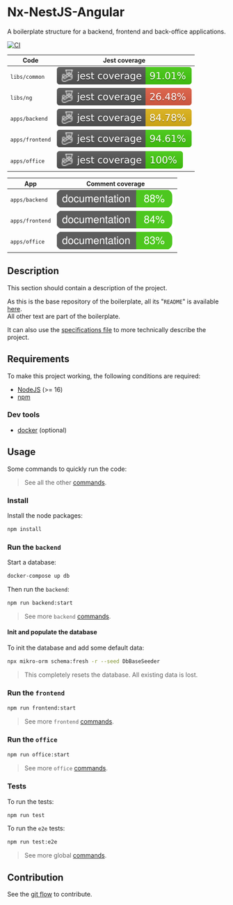 # Nx-NestJS-Angular

A boilerplate structure for a backend, frontend and back-office applications.

[![CI](https://github.com/HugoMendes98/Nx-NestJS-Angular/actions/workflows/ci.yml/badge.svg)](https://github.com/HugoMendes98/Nx-NestJS-Angular/actions/workflows/ci.yml)

| Code            | Jest coverage                                                                   |
|-----------------|---------------------------------------------------------------------------------|
| `libs/common`   | ![common-jest coverage](./.badges/libs/common/coverage-jest%20coverage.svg)     |
| `libs/ng`       | ![ng-jest coverage](./.badges/libs/ng/coverage-jest%20coverage.svg)             |
| `apps/backend`  | ![backend-jest coverage](./.badges/apps/backend/coverage-jest%20coverage.svg)   |
| `apps/frontend` | ![frontend-jest coverage](./.badges/apps/frontend/coverage-jest%20coverage.svg) |
| `apps/office`   | ![office-jest coverage](./.badges/apps/office/coverage-jest%20coverage.svg)     |

| App             | Comment coverage                                                           |
|-----------------|----------------------------------------------------------------------------|
| `apps/backend`  | ![backend docs](./.badges/apps/backend/coverage-badge-documentation.svg)   |
| `apps/frontend` | ![frontend docs](./.badges/apps/frontend/coverage-badge-documentation.svg) |
| `apps/office`   | ![office docs](./.badges/apps/office/coverage-badge-documentation.svg)     |

## Description

This section should contain a description of the project.

As this is the base repository of the boilerplate,
all its "`README`" is available [here](./docs/nna.md).  
All other text are part of the boilerplate.

It can also use the [specifications file](./docs/specifications.md)
to more technically describe the project.

## Requirements

To make this project working,
the following conditions are required:

- [NodeJS](https://nodejs.org/en) (>= 16)
- [npm](https://www.npmjs.com/)

### Dev tools

- [docker](https://www.docker.com/) (optional)

## Usage

Some commands to quickly run the code:

> See all the other [commands](./docs/commands.md).

### Install

Install the node packages:

```bash
npm install
```

### Run the `backend`

Start a database:

```bash
docker-compose up db
```

Then run the `backend`:

```bash
npm run backend:start
```

> See more `backend` [commands](./apps/backend/docs/commands.md).

#### Init and populate the database

To init the database and add some default data:

```bash
npx mikro-orm schema:fresh -r --seed DbBaseSeeder
```

> This completely resets the database.
> All existing data is lost.

### Run the `frontend`

```bash
npm run frontend:start
```

> See more `frontend` [commands](./apps/frontend/docs/commands.md).

### Run the `office`

```bash
npm run office:start
```

> See more `office` [commands](./apps/office/docs/commands.md).

### Tests

To run the tests:

```bash
npm run test
```

To run the `e2e` tests:

```bash
npm run test:e2e
```

> See more global [commands](./docs/commands.md#test).

## Contribution

See the [git flow](./docs/flow-git.md) to contribute.
